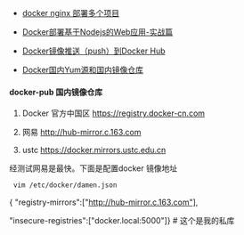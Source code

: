 - [docker nginx 部署多个项目](https://segmentfault.com/a/1190000017179823)

- [Docker部署基于Nodejs的Web应用-实战篇](https://segmentfault.com/a/1190000010541792)

- [Docker镜像推送（push）到Docker Hub](https://blog.csdn.net/boonya/article/details/74906927)

- [Docker国内Yum源和国内镜像仓库](https://blog.csdn.net/nklinsirui/article/details/80490537)

#### docker-pub 国内镜像仓库

1. Docker 官方中国区
https://registry.docker-cn.com

2. 网易
http://hub-mirror.c.163.com

3. ustc
https://docker.mirrors.ustc.edu.cn

经测试网易是最快。下面是配置docker 镜像地址

```bash
 vim /etc/docker/damen.json
```
 { "registry-mirrors":["http://hub-mirror.c.163.com"],

"insecure-registries":["docker.local:5000"]}  # 这个是我的私库
